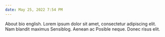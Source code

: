 ```yaml
---
date: May 25, 2022 7:54 PM
---
```

About bio english. Lorem ipsum dolor sit amet, consectetur adipiscing elit. Nam blandit maximus Sensiblog. Aenean ac Posible neque. Donec risus elit.